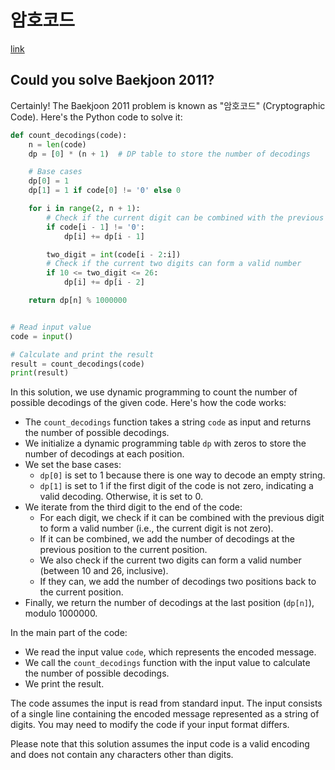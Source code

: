 # 암호코드 

[link](https://www.acmicpc.net/problem/2011)

## Could you solve Baekjoon 2011?

Certainly! The Baekjoon 2011 problem is known as "암호코드" (Cryptographic Code). Here's the Python code to solve it:

```python
def count_decodings(code):
    n = len(code)
    dp = [0] * (n + 1)  # DP table to store the number of decodings

    # Base cases
    dp[0] = 1
    dp[1] = 1 if code[0] != '0' else 0

    for i in range(2, n + 1):
        # Check if the current digit can be combined with the previous digit
        if code[i - 1] != '0':
            dp[i] += dp[i - 1]

        two_digit = int(code[i - 2:i])
        # Check if the current two digits can form a valid number
        if 10 <= two_digit <= 26:
            dp[i] += dp[i - 2]

    return dp[n] % 1000000


# Read input value
code = input()

# Calculate and print the result
result = count_decodings(code)
print(result)
```

In this solution, we use dynamic programming to count the number of possible decodings of the given code. Here's how the code works:

- The `count_decodings` function takes a string `code` as input and returns the number of possible decodings.
- We initialize a dynamic programming table `dp` with zeros to store the number of decodings at each position.
- We set the base cases:
  - `dp[0]` is set to 1 because there is one way to decode an empty string.
  - `dp[1]` is set to 1 if the first digit of the code is not zero, indicating a valid decoding. Otherwise, it is set to 0.
- We iterate from the third digit to the end of the code:
  - For each digit, we check if it can be combined with the previous digit to form a valid number (i.e., the current digit is not zero).
  - If it can be combined, we add the number of decodings at the previous position to the current position.
  - We also check if the current two digits can form a valid number (between 10 and 26, inclusive).
  - If they can, we add the number of decodings two positions back to the current position.
- Finally, we return the number of decodings at the last position (`dp[n]`), modulo 1000000.

In the main part of the code:

- We read the input value `code`, which represents the encoded message.
- We call the `count_decodings` function with the input value to calculate the number of possible decodings.
- We print the result.

The code assumes the input is read from standard input. The input consists of a single line containing the encoded message represented as a string of digits. You may need to modify the code if your input format differs.

Please note that this solution assumes the input code is a valid encoding and does not contain any characters other than digits.
